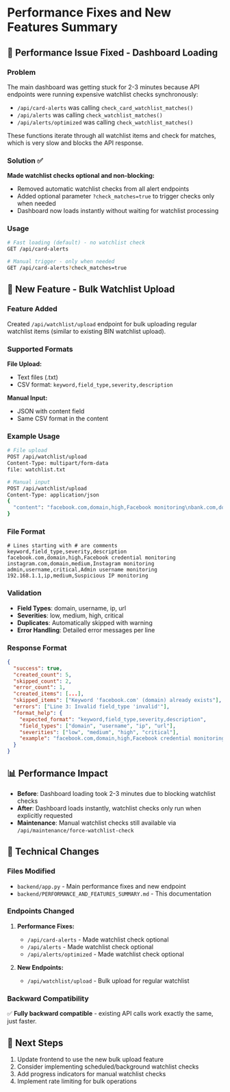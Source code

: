# Performance Fixes and New Features Summary

## 🚀 Performance Issue Fixed - Dashboard Loading

### Problem
The main dashboard was getting stuck for 2-3 minutes because API endpoints were running expensive watchlist checks synchronously:
- `/api/card-alerts` was calling `check_card_watchlist_matches()`
- `/api/alerts` was calling `check_watchlist_matches()`  
- `/api/alerts/optimized` was calling `check_watchlist_matches()`

These functions iterate through all watchlist items and check for matches, which is very slow and blocks the API response.

### Solution ✅
**Made watchlist checks optional and non-blocking:**
- Removed automatic watchlist checks from all alert endpoints
- Added optional parameter `?check_matches=true` to trigger checks only when needed
- Dashboard now loads instantly without waiting for watchlist processing

### Usage
```bash
# Fast loading (default) - no watchlist check
GET /api/card-alerts

# Manual trigger - only when needed
GET /api/card-alerts?check_matches=true
```

## 🔧 New Feature - Bulk Watchlist Upload

### Feature Added
Created `/api/watchlist/upload` endpoint for bulk uploading regular watchlist items (similar to existing BIN watchlist upload).

### Supported Formats
**File Upload:**
- Text files (.txt)
- CSV format: `keyword,field_type,severity,description`

**Manual Input:**
- JSON with content field
- Same CSV format in the content

### Example Usage
```bash
# File upload
POST /api/watchlist/upload
Content-Type: multipart/form-data
file: watchlist.txt

# Manual input
POST /api/watchlist/upload
Content-Type: application/json
{
  "content": "facebook.com,domain,high,Facebook monitoring\nbank.com,domain,critical,Banking site monitoring"
}
```

### File Format
```
# Lines starting with # are comments
keyword,field_type,severity,description
facebook.com,domain,high,Facebook credential monitoring
instagram.com,domain,medium,Instagram monitoring
admin,username,critical,Admin username monitoring
192.168.1.1,ip,medium,Suspicious IP monitoring
```

### Validation
- **Field Types**: domain, username, ip, url
- **Severities**: low, medium, high, critical
- **Duplicates**: Automatically skipped with warning
- **Error Handling**: Detailed error messages per line

### Response Format
```json
{
  "success": true,
  "created_count": 5,
  "skipped_count": 2,
  "error_count": 1,
  "created_items": [...],
  "skipped_items": ["Keyword 'facebook.com' (domain) already exists"],
  "errors": ["Line 3: Invalid field_type 'invalid'"],
  "format_help": {
    "expected_format": "keyword,field_type,severity,description",
    "field_types": ["domain", "username", "ip", "url"],
    "severities": ["low", "medium", "high", "critical"],
    "example": "facebook.com,domain,high,Facebook credential monitoring"
  }
}
```

## 📊 Performance Impact
- **Before**: Dashboard loading took 2-3 minutes due to blocking watchlist checks
- **After**: Dashboard loads instantly, watchlist checks only run when explicitly requested
- **Maintenance**: Manual watchlist checks still available via `/api/maintenance/force-watchlist-check`

## 🔧 Technical Changes

### Files Modified
- `backend/app.py` - Main performance fixes and new endpoint
- `backend/PERFORMANCE_AND_FEATURES_SUMMARY.md` - This documentation

### Endpoints Changed
1. **Performance Fixes:**
   - `/api/card-alerts` - Made watchlist check optional
   - `/api/alerts` - Made watchlist check optional  
   - `/api/alerts/optimized` - Made watchlist check optional

2. **New Endpoints:**
   - `/api/watchlist/upload` - Bulk upload for regular watchlist

### Backward Compatibility
✅ **Fully backward compatible** - existing API calls work exactly the same, just faster.

## 🚀 Next Steps
1. Update frontend to use the new bulk upload feature
2. Consider implementing scheduled/background watchlist checks
3. Add progress indicators for manual watchlist checks
4. Implement rate limiting for bulk operations